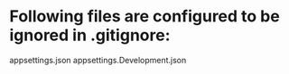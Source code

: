 # Following files are configured to be ignored in .gitignore:
appsettings.json
appsettings.Development.json
